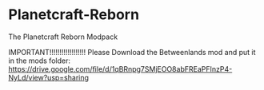# Planetcraft-Reborn
 The Planetcraft Reborn Modpack

 IMPORTANT!!!!!!!!!!!!!!!!!!
 Please Download the Betweenlands mod and put it in the mods folder: https://drive.google.com/file/d/1qBRnpg7SMjEOO8abFREaPFInzP4-NyLd/view?usp=sharing
